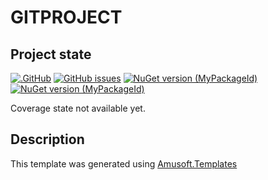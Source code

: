 # GITPROJECT

## Project state

[![.GitHub](https://github.com/GITOWNER/GITPROJECT/actions/workflows/CI.yml/badge.svg)](https://github.com/GITOWNER/GITPROJECT/actions/workflows/CI.yml)
[![GitHub issues](https://img.shields.io/github/issues/GITOWNER/GITPROJECT)](https://github.com/GITOWNER/GITPROJECT/issues)
[![NuGet version (MyPackageId)](https://img.shields.io/nuget/v/MyPackageId.svg)](https://www.nuget.org/packages/MyPackageId/)
[![NuGet version (MyPackageId)](https://img.shields.io/nuget/vpre/MyPackageId.svg)](https://www.nuget.org/packages/MyPackageId/latest/prerelease)

<!--CoverageStart-->
Coverage state not available yet.
<!--CoverageEnd-->

## Description

This template was generated using [Amusoft.Templates](https://www.github.com/taori/Amusoft.Templates)